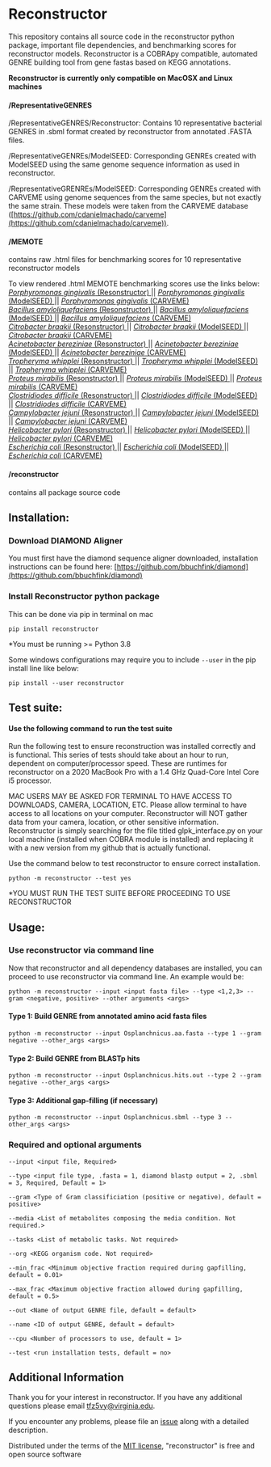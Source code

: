 # Reconstructor
This repository contains all source code in the reconstructor python package, important file dependencies, and benchmarking scores for reconstructor models. Reconstructor is a COBRApy compatible, automated GENRE building tool from gene fastas based on KEGG annotations.

****Reconstructor is currently only compatible on MacOSX and Linux machines****
#### /RepresentativeGENRES
/RepresentativeGENRES/Reconstructor: Contains 10 representative bacterial GENRES in .sbml format created by reconstructor from annotated .FASTA files.

/RepresentativeGENREs/ModelSEED: Corresponding GENREs created with ModelSEED using the same genome sequence information as used in reconstructor. 

/RepresentativeGRENREs/ModelSEED: Corresponding GENREs created with CARVEME using genome sequences from the same species, but not exactly the same strain. These models were taken from the CARVEME database ([https://github.com/cdanielmachado/carveme](https://github.com/cdanielmachado/carveme)).

#### /MEMOTE
contains raw .html files for benchmarking scores for 10 representative reconstructor models

To view rendered .html MEMOTE benchmarking scores use the links below:  
[ *Porphyromonas gingivalis* (Resonstructor) ](https://emmamglass.github.io/ReconstructorMEMOTE.io/837.83.sbml.html) || [ *Porphyromonas gingivalis* (ModelSEED) ](https://emmamglass.github.io/ReconstructorMEMOTE.io/837.83MS.html) || [ *Porphyromonas gingivalis* (CARVEME) ](https://emmamglass.github.io/ReconstructorMEMOTE.io/837.83C.html)  
[ *Bacillus amyloliquefaciens* (Resonstructor) ](https://emmamglass.github.io/ReconstructorMEMOTE.io/1390.556.sbml.html) || [ *Bacillus amyloliquefaciens* (ModelSEED) ](https://emmamglass.github.io/ReconstructorMEMOTE.io/1390.556MS.html) || [ *Bacillus amyloliquefaciens* (CARVEME) ](https://emmamglass.github.io/ReconstructorMEMOTE.io/1390.556C.html)  
[ *Citrobacter braakii* (Resonstructor) ](https://emmamglass.github.io/ReconstructorMEMOTE.io/57706.84.sbml.html) || [ *Citrobacter braakii* (ModelSEED) ](https://emmamglass.github.io/ReconstructorMEMOTE.io/57706.84MS.html) || [ *Citrobacter braakii* (CARVEME) ](https://emmamglass.github.io/ReconstructorMEMOTE.io/57706.84C.html)  
[ *Acinetobacter bereziniae* (Resonstructor) ](https://emmamglass.github.io/ReconstructorMEMOTE.io/106648.24.sbml.html) || [ *Acinetobacter bereziniae* (ModelSEED) ](https://emmamglass.github.io/ReconstructorMEMOTE.io/106648.24MS.html) || [ *Acinetobacter bereziniae* (CARVEME) ](https://emmamglass.github.io/ReconstructorMEMOTE.io/106648.24C.html)  
[ *Tropheryma whipplei* (Resonstructor) ](https://emmamglass.github.io/ReconstructorMEMOTE.io/218496.4.sbml.html) || [ *Tropheryma whipplei* (ModelSEED) ](https://emmamglass.github.io/ReconstructorMEMOTE.io/218496.4MS.html) || [ *Tropheryma whipplei* (CARVEME) ](https://emmamglass.github.io/ReconstructorMEMOTE.io/218496.4C.html)  
[ *Proteus mirabilis* (Resonstructor) ](https://emmamglass.github.io/ReconstructorMEMOTE.io/529507.6.sbml.html) || [ *Proteus mirabilis* (ModelSEED) ](https://emmamglass.github.io/ReconstructorMEMOTE.io/529507.6MS.html) || [ *Proteus mirabilis* (CARVEME) ](https://emmamglass.github.io/ReconstructorMEMOTE.io/529507.6C.html)  
[ *Clostridiodes difficile* (Resonstructor) ](https://emmamglass.github.io/ReconstructorMEMOTE.io/699034.5.sbml.html) || [ *Clostridiodes difficile* (ModelSEED) ](https://emmamglass.github.io/ReconstructorMEMOTE.io/699034.5MS.html) || [ *Clostridiodes difficile* (CARVEME) ](https://emmamglass.github.io/ReconstructorMEMOTE.io/699034.5C.html)  
[ *Campylobacter jejuni* (Resonstructor) ](https://emmamglass.github.io/ReconstructorMEMOTE.io/1349827.3.sbml.html) || [ *Campylobacter jejuni* (ModelSEED) ](https://emmamglass.github.io/ReconstructorMEMOTE.io/1349827.3MS.html) || [ *Campylobacter jejuni* (CARVEME) ](https://emmamglass.github.io/ReconstructorMEMOTE.io/1349827.3C.html)  
[ *Helicobacter pylori* (Resonstructor) ](https://emmamglass.github.io/ReconstructorMEMOTE.io/1382925.3.sbml.html) || [ *Helicobacter pylori* (ModelSEED) ](https://emmamglass.github.io/ReconstructorMEMOTE.io/1382925.3MS.html) || [ *Helicobacter pylori* (CARVEME) ](https://emmamglass.github.io/ReconstructorMEMOTE.io/1382925.3C.html)  
[ *Escherichia coli* (Resonstructor) ](https://emmamglass.github.io/ReconstructorMEMOTE.io/2848143.3.sbml.html) || [ *Escherichia coli* (ModelSEED) ](https://emmamglass.github.io/ReconstructorMEMOTE.io/2848143.3MS.html) || [ *Escherichia coli* (CARVEME) ](https://emmamglass.github.io/ReconstructorMEMOTE.io/2848143.3C.html)  

#### /reconstructor
contains all package source code

## Installation:
### Download DIAMOND Aligner
You must first have the diamond sequence aligner downloaded, installation instructions can be found here: [https://github.com/bbuchfink/diamond](https://github.com/bbuchfink/diamond)

### Install Reconstructor python package
This can be done via pip in terminal on mac

```
pip install reconstructor
```

*You must be running >= Python 3.8

Some windows configurations may require you to include ``` --user ``` in the pip install line like below:
```
pip install --user reconstructor
```

## Test suite:
#### Use the following command to run the test suite
Run the following test to ensure reconstruction was installed correctly and is functional. This series of tests should take about an hour to run, dependent on computer/processor speed. These are runtimes for reconstructor on a 2020 MacBook Pro with a 1.4 GHz Quad-Core Intel Core i5 processor.

MAC USERS MAY BE ASKED FOR TERMINAL TO HAVE ACCESS TO DOWNLOADS, CAMERA, LOCATION, ETC. Please allow terminal to have access to all locations on your computer. Reconstructor will NOT gather data from your camera, location, or other sensitive information. Reconstructor is simply searching for the file titled glpk_interface.py on your local machine (installed when COBRA module is installed) and replacing it with a new version from my github that is actually functional.

Use the command below to test reconstructor to ensure correct installation. 

```
python -m reconstructor --test yes
```
*YOU MUST RUN THE TEST SUITE BEFORE PROCEEDING TO USE RECONSTRUCTOR

## Usage:
### Use reconstructor via command line
Now that reconstructor and all dependency databases are installed, you can proceed to use reconstructor via command line. An example would be:
```
python -m reconstructor --input <input fasta file> --type <1,2,3> --gram <negative, positive> --other arguments <args>
```
#### Type 1: Build GENRE from annotated amino acid fasta files
```
python -m reconstructor --input Osplanchnicus.aa.fasta --type 1 --gram negative --other_args <args>
```

#### Type 2: Build GENRE from BLASTp hits
```
python -m reconstructor --input Osplanchnicus.hits.out --type 2 --gram negative --other_args <args>
```

#### Type 3: Additional gap-filling (if necessary)
```
python -m reconstructor --input Osplanchnicus.sbml --type 3 --other_args <args>
```
### Required and optional arguments
```
--input <input file, Required>
```
```
--type <input file type, .fasta = 1, diamond blastp output = 2, .sbml = 3, Required, Default = 1> 
```
```
--gram <Type of Gram classificiation (positive or negative), default = positive>
```
```
--media <List of metabolites composing the media condition. Not required.>
```
```
--tasks <List of metabolic tasks. Not required>
```
```
--org <KEGG organism code. Not required>
```
```
--min_frac <Minimum objective fraction required during gapfilling, default = 0.01>
```
```
--max_frac <Maximum objective fraction allowed during gapfilling, default = 0.5>
```
```
--out <Name of output GENRE file, default = default>
```
```
--name <ID of output GENRE, default = default>
```
```
--cpu <Number of processors to use, default = 1>
```

```
--test <run installation tests, default = no>
```
## Additional Information
Thank you for your interest in reconstructor. If you have any additional questions please email tfz5vy@virginia.edu.

If you encounter any problems, please file an [issue](https://github.com/emmamglass/reconstructor/issues) along with a detailed description.

Distributed under the terms of the [MIT license](https://github.com/emmamglass/reconstructor/blob/main/reconstructor/LICENSE), "reconstructor" is free and open source software
